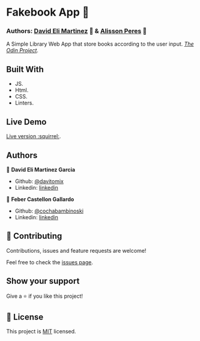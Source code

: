 # Fakebook App :rocket:
### Authors: [David Eli Martinez](https://github.com/davitomix) 👤 & [Alisson Peres](https://github.com/alissonperes) 👤

A Simple Library Web App that store books according to the user input.
[*The Odin Project*](https://www.theodinproject.com/courses/javascript/lessons/objects-and-object-constructors).

## Built With

- JS.
- Html.
- CSS.
- Linters.

## Live Demo
[Live version :squirrel:](#).

## Authors

👤 **David Eli Martinez Garcia**

- Github: [@davitomix](https://github.com/davitomix)
- Linkedin: [linkedin](https://linkedin.com/linkedinhandle)

👤 **Feber Castellon Gallardo**

- Github: [@cochabambinoski](https://github.com/cochabambinoski)
- Linkedin: [linkedin](https://www.linkedin.com/in/cochabambino/)


## 🤝 Contributing

Contributions, issues and feature requests are welcome!

Feel free to check the [issues page](issues/).

## Show your support

Give a ⭐️ if you like this project!

## 📝 License

This project is [MIT](https://opensource.org/licenses/MIT) licensed.
